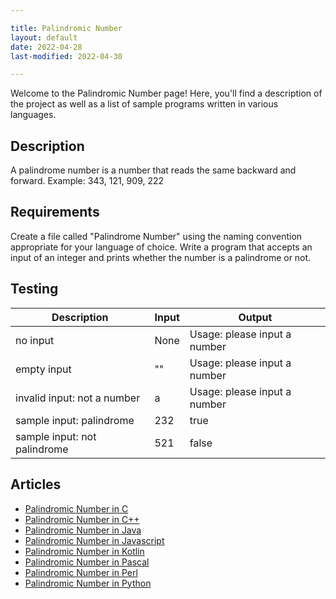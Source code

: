 ```yaml
---

title: Palindromic Number
layout: default
date: 2022-04-28
last-modified: 2022-04-30

---
```


Welcome to the Palindromic Number page! Here, you'll find a description of the project as well as a list of sample programs written in various languages.

## Description

A palindrome number is a number that reads the same backward and forward.
Example: 343, 121, 909, 222


## Requirements

Create a file called "Palindrome Number" using the naming convention appropriate for your language of choice.
Write a program that accepts an input of an integer and prints whether the number is a palindrome or not.


## Testing


| Description                  | Input | Output |
|------------------------------|-------|--------|
| no input                     | None  | Usage: please input a number |
| empty input                  | ""    | Usage: please input a number |
| invalid input: not a number  | a     | Usage: please input a number |
| sample input: palindrome     | 232   | true       |
| sample input: not palindrome | 521   | false   |



## Articles

- [Palindromic Number in C](https://sampleprograms.io/projects/palindromic-number/c)
- [Palindromic Number in C++](https://sampleprograms.io/projects/palindromic-number/c-plus-plus)
- [Palindromic Number in Java](https://sampleprograms.io/projects/palindromic-number/java)
- [Palindromic Number in Javascript](https://sampleprograms.io/projects/palindromic-number/javascript)
- [Palindromic Number in Kotlin](https://sampleprograms.io/projects/palindromic-number/kotlin)
- [Palindromic Number in Pascal](https://sampleprograms.io/projects/palindromic-number/pascal)
- [Palindromic Number in Perl](https://sampleprograms.io/projects/palindromic-number/perl)
- [Palindromic Number in Python](https://sampleprograms.io/projects/palindromic-number/python)